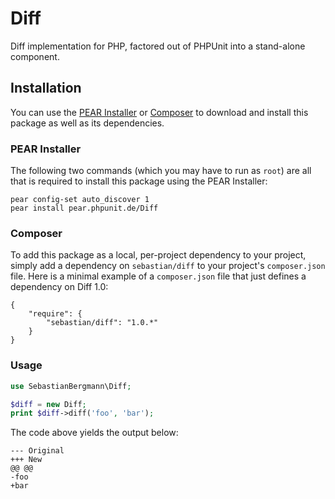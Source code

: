 # Diff

Diff implementation for PHP, factored out of PHPUnit into a stand-alone component.

## Installation

You can use the [PEAR Installer](http://pear.php.net/manual/en/guide.users.commandline.cli.php) or [Composer](http://getcomposer.org/) to download and install this package as well as its dependencies.

### PEAR Installer

The following two commands (which you may have to run as `root`) are all that is required to install this package using the PEAR Installer:

    pear config-set auto_discover 1
    pear install pear.phpunit.de/Diff

### Composer

To add this package as a local, per-project dependency to your project, simply add a dependency on `sebastian/diff` to your project's `composer.json` file. Here is a minimal example of a `composer.json` file that just defines a dependency on Diff 1.0:

    {
        "require": {
            "sebastian/diff": "1.0.*"
        }
    }

### Usage

```php
use SebastianBergmann\Diff;

$diff = new Diff;
print $diff->diff('foo', 'bar');
```

The code above yields the output below:

    --- Original
    +++ New
    @@ @@
    -foo
    +bar
